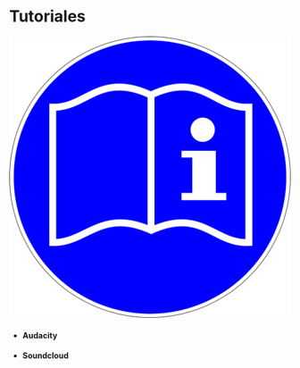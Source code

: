 # Tutoriales


![Tutoriales](img/tutorial.png "Tutoriales")


*   #### Audacity
    
*   #### Soundcloud
